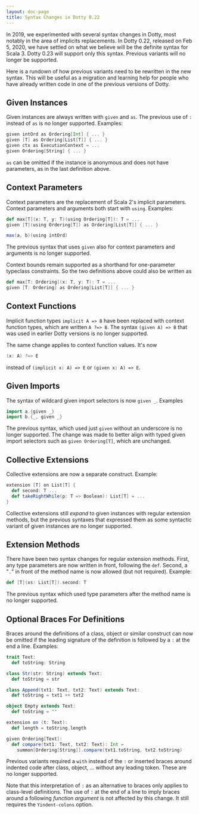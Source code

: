 ```yaml
---
layout: doc-page
title: Syntax Changes in Dotty 0.22
---
```


In 2019, we experimented with several syntax changes in Dotty, most notably in the area of
implicits replacements. In Dotty 0.22, released on Feb 5, 2020, we have settled on what
we believe will be the definite syntax for Scala 3. Dotty 0.23 will support only this
syntax. Previous variants will no longer be supported.

Here is a rundown of how previous variants need to be rewritten in the
new syntax. This will be useful as a migration and learning help for people who have already
written code in one of the previous versions of Dotty.

## Given Instances

Given instances are always written with `given` and `as`. The previous use of `:` instead of `as` is no longer supported. Examples:
```scala
given intOrd as Ordering[Int] { ... }
given [T] as Ordering[List[T]] { ... }
given ctx as ExecutionContext = ...
given Ordering[String] { ... }
```
`as` can be omitted if the instance is anonymous and does not have parameters, as in the last definition above.

## Context Parameters

Context parameters are the replacement of Scala 2's implicit parameters. Context parameters and arguments both start with `using`. Examples:
```scala
def max[T](x: T, y: T)(using Ordering[T]): T = ...
given [T](using Ordering[T]) as Ordering[List[T]] { ... }

max(a, b)(using intOrd)
```
The previous syntax that uses `given` also for context parameters and arguments is no longer supported.

Context bounds remain supported as a shorthand for one-parameter typeclass constraints. So the two definitions above could also be written as
```scala
def max[T: Ordering](x: T, y: T): T = ...
given [T: Ordering] as Ordering[List[T]] { ... }
```

## Context Functions

Implicit function types `implicit A => B` have been replaced with context function types, which are written `A ?=> B`. The syntax `(given A) => B` that was used in earlier Dotty versions is no longer supported.

The same change applies to context function values. It's now
```scala
(x: A) ?=> E
```
instead of `(implicit x: A) => E` or `(given x: A) => E`.

## Given Imports

The syntax of wildcard given import selectors is now `given _`. Examples
```scala
import a.{given _}
import b.{_, given _}
```
The previous syntax, which used just `given` without an underscore is no longer supported. The change was made to better align with typed given import selectors such as `given Ordering[T]`,
which are unchanged.

## Collective Extensions

Collective extensions are now a separate construct. Example:
```scala
extension [T] on List[T] {
  def second: T ...
  def takeRightWhile(p: T => Boolean): List[T] = ...
}
```
Collective extensions still _expand_ to given instances with regular extension methods, but the previous syntaxes that expressed them as some syntactic variant of given instances are no longer supported.

## Extension Methods

There have been two syntax changes for regular extension methods. First,
any type parameters are now written in front, following the `def`. Second,
a "`.`" in front of the method name is now allowed (but not required). Example:
```scala
def [T](xs: List[T]).second: T
```
The previous syntax which used type parameters after the method name is no longer supported.

## Optional Braces For Definitions

Braces around the definitions of a class, object or similar construct can now be omitted
if the leading signature of the definition is followed by a `:` at the end a line. Examples:
```scala
trait Text:
  def toString: String

class Str(str: String) extends Text:
  def toString = str

class Append(txt1: Text, txt2: Text) extends Text:
  def toString = txt1 ++ txt2

object Empty extends Text:
  def toString = ""

extension on (t: Text):
  def length = toString.length

given Ordering[Text]:
  def compare(txt1: Text, txt2: Text): Int =
    summon[Ordering[String]].compare(txt1.toString, txt2.toString)
```
Previous variants required a `with` instead of the `:` or inserted braces around indented code after class, object, ... without any leading token. These are no longer supported.

Note that this interpretation of `:` as an alternative to braces only applies to class-level definitions. The use of `:` at the end of a line to imply braces around a following _function argument_ is not affected by this change. It still requires the `Yindent-colons` option.
